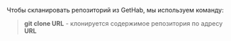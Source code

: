 Чтобы скланировать репозиторий из GetHab, мы используем команду:
> **git clone URL** - клонируется содержимое репозитория по адресу **URL**